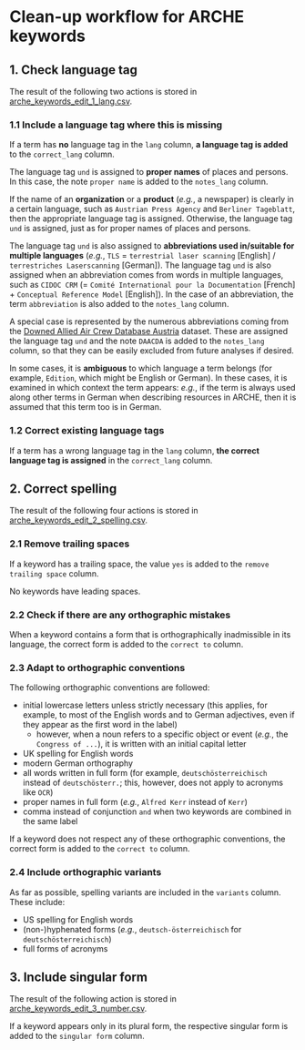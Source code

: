 # Clean-up workflow for ARCHE keywords

## 1. Check language tag

The result of the following two actions is stored in [arche_keywords_edit_1_lang.csv](./arche_keywords_edit_1_lang.csv).

### 1.1 Include a language tag where this is missing

If a term has **no** language tag in the `lang` column, **a language tag is added** to the `correct_lang` column.

The language tag `und` is assigned to **proper names** of places and persons. In this case, the note `proper name` is added to the `notes_lang` column.

If the name of an **organization** or a **product** (_e.g._, a newspaper) is clearly in a certain language, such as `Austrian Press Agency` and `Berliner Tageblatt`, then the appropriate language tag is assigned. Otherwise, the language tag `und` is assigned, just as for proper names of places and persons.

The language tag `und` is also assigned to **abbreviations used in/suitable for multiple languages** (_e.g._, `TLS` = `terrestrial laser scanning` [English] / `terrestriches Laserscanning` [German]). The language tag `und` is also assigned when an abbreviation comes from words in multiple languages, such as `CIDOC CRM` (= `Comité International pour la Documentation` [French] + `Conceptual Reference Model` [English]). In the case of an abbreviation, the term `abbreviation` is also added to the `notes_lang` column.

A special case is represented by the numerous abbreviations coming from the [Downed Allied Air Crew Database Austria](https://hdl.handle.net/21.11115/0000-000D-CA69-A) dataset. These are assigned the language tag `und` and the note `DAACDA` is added to the `notes_lang` column, so that they can be easily excluded from future analyses if desired.

In some cases, it is **ambiguous** to which language a term belongs (for example, `Edition`, which might be English or German). In these cases, it is examined in which context the term appears: _e.g._, if the term is always used along other terms in German when describing resources in ARCHE, then it is assumed that this term too is in German.

### 1.2 Correct existing language tags

If a term has a wrong language tag in the `lang` column, **the correct language tag is assigned** in the `correct_lang` column.

## 2. Correct spelling

The result of the following four actions is stored in [arche_keywords_edit_2_spelling.csv](./arche_keywords_edit_2_spelling.csv).

### 2.1 Remove trailing spaces

If a keyword has a trailing space, the value `yes` is added to the `remove trailing space` column.

No keywords have leading spaces.

### 2.2 Check if there are any orthographic mistakes

When a keyword contains a form that is orthographically inadmissible in its language, the correct form is added to the `correct to` column.

### 2.3 Adapt to orthographic conventions

The following orthographic conventions are followed:
* initial lowercase letters unless strictly necessary (this applies, for example, to most of the English words and to German adjectives, even if they appear as the first word in the label)
    * however, when a noun refers to a specific object or event (_e.g._, the `Congress of ...`), it is written with an initial capital letter
* UK spelling for English words
* modern German orthography
* all words written in full form (for example, `deutschösterreichisch` instead of `deutschösterr.`; this, however, does not apply to acronyms like `OCR`)
* proper names in full form (_e.g._, `Alfred Kerr` instead of `Kerr`)
* comma instead of conjunction `and` when two keywords are combined in the same label

If a keyword does not respect any of these orthographic conventions, the correct form is added to the `correct to` column.

### 2.4 Include orthographic variants

As far as possible, spelling variants are included in the `variants` column. These include:
* US spelling for English words
* (non-)hyphenated forms (_e.g._, `deutsch-österreichisch` for `deutschösterreichisch`)
* full forms of acronyms

## 3. Include singular form

The result of the following action is stored in [arche_keywords_edit_3_number.csv](./arche_keywords_edit_3_number.csv).

If a keyword appears only in its plural form, the respective singular form is added to the `singular form` column.
